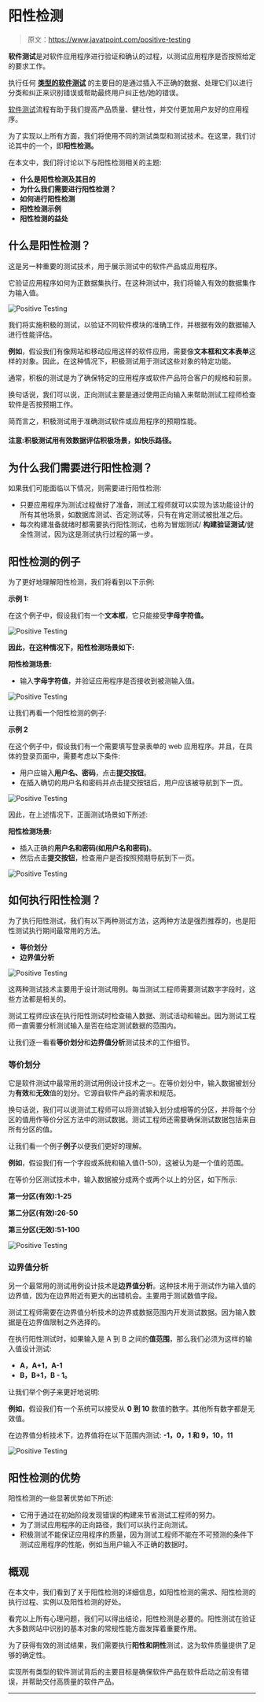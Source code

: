 # 阳性检测

> 原文：<https://www.javatpoint.com/positive-testing>

**软件测试**是对软件应用程序进行验证和确认的过程，以测试应用程序是否按照给定的要求工作。

执行任何 [**类型的软件测试**](https://www.javatpoint.com/types-of-software-testing) 的主要目的是通过插入不正确的数据、处理它们以进行分类和纠正来识别错误或帮助最终用户纠正他/她的错误。

[软件测试](https://www.javatpoint.com/software-testing-tutorial)流程有助于我们提高产品质量、健壮性，并交付更加用户友好的应用程序。

为了实现以上所有方面，我们将使用不同的测试类型和测试技术。在这里，我们讨论其中的一个，即**阳性检测。**

在本文中，我们将讨论以下与阳性检测相关的主题:

*   **什么是阳性检测及其目的**
*   **为什么我们需要进行阳性检测？**
*   **如何进行阳性检测**
*   **阳性检测示例**
*   **阳性检测的益处**

## 什么是阳性检测？

这是另一种重要的测试技术，用于展示测试中的软件产品或应用程序。

它验证应用程序如何为正数据集执行。在这种测试中，我们将输入有效的数据集作为输入值。

![Positive Testing](img/9bc10ae70e07951534dbab41db609952.png)

我们将实施积极的测试，以验证不同软件模块的准确工作，并根据有效的数据输入进行性能评估。

**例如**，假设我们有像网站和移动应用这样的软件应用，需要像**文本框和文本表单**这样的对象。因此，在这种情况下，积极测试用于测试这些对象的特定功能。

通常，积极的测试是为了确保特定的应用程序或软件产品符合客户的规格和前景。

换句话说，我们可以说，正向测试主要是通过使用正向输入来帮助测试工程师检查软件是否按预期工作。

简而言之，积极测试用于准确测试软件或应用程序的预期性能。

#### 注意:积极测试用有效数据评估积极场景，如快乐路径。

## 为什么我们需要进行阳性检测？

如果我们可能面临以下情况，则需要进行阳性检测:

*   只要应用程序为测试过程做好了准备，测试工程师就可以实现为该功能设计的所有其他场景，如数据库测试、否定测试等，只有在肯定测试被批准之后。
*   每次构建准备就绪时都需要执行阳性测试，也称为冒烟测试/ **构建验证测试**/健全性测试，因为这是测试执行过程的第一步。

## 阳性检测的例子

为了更好地理解阳性检测，我们将看到以下示例:

**示例 1:**

在这个例子中，假设我们有一个**文本框**，它只能接受**字母字符值。**

![Positive Testing](img/0a74308c713fefe50253f1cb4f0971a9.png)

**因此，在这种情况下，阳性检测场景如下:**

**阳性检测场景:**

*   输入**字母字符值**，并验证应用程序是否接收到被测输入值。

![Positive Testing](img/2f83957d952c31013cc511bd920ed040.png)

让我们再看一个阳性检测的例子:

**示例 2**

在这个例子中，假设我们有一个需要填写登录表单的 web 应用程序。并且，在具体的登录页面中，需要考虑以下条件:

*   用户应输入**用户名、密码**，点击**提交按钮**。
*   在插入确切的用户名和密码并点击提交按钮后，用户应该被导航到下一页。

![Positive Testing](img/d225d1fc3d0e27508e1a09ae73fe6245.png)

因此，在上述情况下，正面测试场景如下所述:

**阳性检测场景:**

*   插入正确的**用户名和密码(如用户名和密码)**。
*   然后点击**提交按钮**，检查用户是否按照预期导航到下一页。

![Positive Testing](img/a27f6482215df307f1b28c8f5ab606e0.png)

## 如何执行阳性检测？

为了执行阳性测试，我们有以下两种测试方法，这两种方法是强烈推荐的，也是阳性测试执行期间最常用的方法。

*   **等价划分**
*   **边界值分析**

![Positive Testing](img/21082e7c773355ed7290036877d854f2.png)

这两种测试技术主要用于设计测试用例。每当测试工程师需要测试数字字段时，这些方法都是相关的。

测试工程师应该在执行阳性测试时检查输入数据、测试活动和输出。因为测试工程师一直需要分析测试输入是否在给定测试数据的范围内。

让我们逐一看看**等价划分**和**边界值分析**测试技术的工作细节。

### 等价划分

它是软件测试中最常用的测试用例设计技术之一。在等价划分中，输入数据被划分为**有效**和**无效**值的划分。它源自软件产品的需求和规范。

换句话说，我们可以说测试工程师可以将测试输入划分成相等的分区，并将每个分区的值用作等价分区方法中的测试数据。测试工程师还需要确保测试数据包括来自所有分区的值。

让我们看一个例子**例子**以便我们更好的理解。

**例如**，假设我们有一个字段或系统和输入值(1-50)，这被认为是一个值的范围。

在等价分区测试技术中，输入数据被分成两个或两个以上的分区，如下所示:

**第一分区(有效):1-25**

**第二分区(有效):26-50**

**第三分区(无效):51-100**

![Positive Testing](img/144bbf455e78bf1896a73de65f3dca35.png)

### 边界值分析

另一个最常用的测试用例设计技术是**边界值分析**。这种技术用于测试作为输入值的边界值，因为在边界附近有更大的出错机会。主要用于测试数值字段。

测试工程师需要在边界值分析技术的边界或数据范围内开发测试数据。因为输入数据是在边界值限制之外选择的。

在执行阳性测试时，如果输入是 A 到 B 之间的**值范围**，那么我们必须为这样的输入值设计测试:

*   **A，A+1，A-1**
*   **B，B+1，B - 1。**

让我们举个例子来更好地说明:

**例如**，假设我们有一个系统可以接受从 **0 到 10** 数值的数字。其他所有数字都是无效值。

在边界值分析技术下，边界值将在以下范围内测试: **-1，0，1 和 9，10，11**

![Positive Testing](img/6f51339b7334ec0be830d22e07ad9e6a.png)

## 阳性检测的优势

阳性检测的一些显著优势如下所述:

*   它用于通过在初始阶段发现错误的构建来节省测试工程师的努力。
*   为了测试应用程序的正向路径，我们可以执行正向测试。
*   积极测试不能保证应用程序的质量，因为测试工程师不能在不可预测的条件下测试应用程序的性能，例如当用户输入不正确的数据时。

## 概观

在本文中，我们看到了关于阳性检测的详细信息，如阳性检测的需求、阳性检测的执行过程、实例以及阳性检测的好处。

看完以上所有心理问题，我们可以得出结论，阳性检测是必要的。阳性测试在验证大多数网站中识别的基本对象的常规性能方面发挥着重要作用。

为了获得有效的测试结果，我们需要执行**阳性和阴性**测试，这为软件质量提供了足够的确定性。

实现所有类型的软件测试背后的主要目标是确保软件产品在软件启动之前没有错误，并帮助交付高质量的软件产品。

* * *